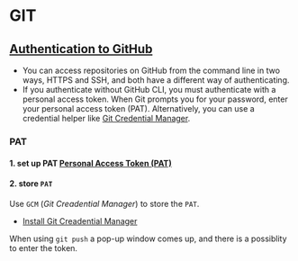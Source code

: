 # GIT

## [Authentication to GitHub](https://docs.github.com/en/authentication/keeping-your-account-and-data-secure/about-authentication-to-github)

- You can access repositories on GitHub from the command line in two ways, HTTPS and SSH, and both have a different way of authenticating. 
- If you authenticate without GitHub CLI, you must authenticate with a personal access token. When Git prompts you for your password, enter your personal access token (PAT). Alternatively, you can use a credential helper like [Git Credential Manager](https://github.com/GitCredentialManager/git-credential-manager/blob/main/README.md).

### PAT

#### 1. set up PAT [Personal Access Token (PAT)](https://docs.github.com/en/authentication/keeping-your-account-and-data-secure/creating-a-personal-access-token)

#### 2. store `PAT`
Use `GCM` (*Git Creadential Manager*) to store the `PAT`.
- [Install Git Creadential Manager](https://github.com/GitCredentialManager/git-credential-manager#linux-install-instructions)

When using `git push` a pop-up window comes up, and there is a possiblity to enter the token.
